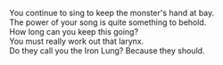 You continue to sing to keep the monster's hand at bay.  
The power of your song is quite something to behold.  
How long can you keep this going?  
You must really work out that larynx.  
Do they call you the Iron Lung? Because they should.